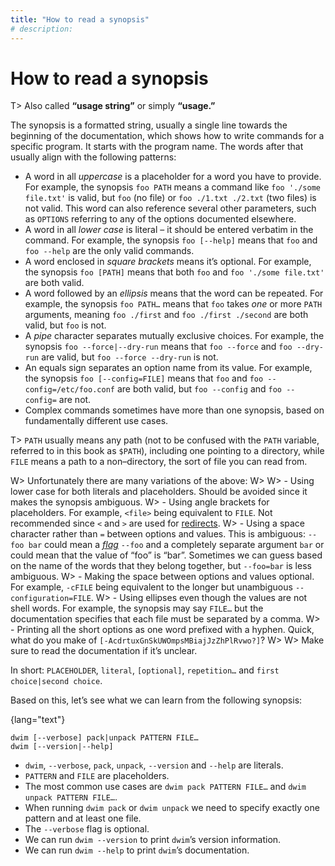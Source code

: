 ```yaml
---
title: "How to read a synopsis"
# description:
---
```


# How to read a synopsis


T> Also called **“usage string”** or simply **“usage.”**

The synopsis is a formatted string, usually a single line towards the beginning of the documentation, which shows how to write commands for a specific program. It starts with the program name. The words after that usually align with the following patterns:

- A word in all *uppercase* is a placeholder for a word you have to provide. For example, the synopsis `foo PATH` means a command like `foo './some file.txt'` is valid, but `foo` (no file) or `foo ./1.txt ./2.txt` (two files) is not valid. This word can also reference several other parameters, such as `OPTIONS` referring to any of the options documented elsewhere.
- A word in all *lower case* is literal – it should be entered verbatim in the command. For example, the synopsis `foo [--help]` means that `foo` and `foo --help` are the only valid commands.
- A word enclosed in *square brackets* means it’s optional. For example, the synopsis `foo [PATH]` means that both `foo` and `foo './some file.txt'` are both valid.
- A word followed by an *ellipsis* means that the word can be repeated. For example, the synopsis `foo PATH…` means that `foo` takes *one* or more `PATH` arguments, meaning `foo ./first` and `foo ./first ./second` are both valid, but `foo` is not.
- A *pipe* character separates mutually exclusive choices. For example, the synopsis `foo --force|--dry-run` means that `foo --force` and `foo --dry-run` are valid, but `foo --force --dry-run` is not.
- An equals sign separates an option name from its value. For example, the synopsis `foo [--config=FILE]` means that `foo` and `foo --config=/etc/foo.conf` are both valid, but `foo --config` and `foo --config=` are not.
- Complex commands sometimes have more than one synopsis, based on fundamentally different use cases.

T> `PATH` usually means any path (not to be confused with the `PATH` variable, referred to in this book as `$PATH`), including one pointing to a directory, while `FILE` means a path to a non–directory, the sort of file you can read from.

W> Unfortunately there are many variations of the above:
W>
W> - Using lower case for both literals and placeholders. Should be avoided since it makes the synopsis ambiguous.
W> - Using angle brackets for placeholders. For example, `<file>` being equivalent to `FILE`. Not recommended since `<` and `>` are used for [redirects](#redirects).
W> - Using a space character rather than `=` between options and values. This is ambiguous: `--foo bar` could mean a *[flag](#argument-handling)* `--foo` and a completely separate argument `bar` or could mean that the value of “foo” is “bar”. Sometimes we can guess based on the name of the words that they belong together, but `--foo=bar` is less ambiguous.
W> - Making the space between options and values optional. For example, `-cFILE` being equivalent to the longer but unambiguous `--configuration=FILE`.
W> - Using ellipses even though the values are not shell words. For example, the synopsis may say `FILE…` but the documentation specifies that each file must be separated by a comma.
W> - Printing all the short options as one word prefixed with a hyphen. Quick, what do you make of `[-AcdrtuxGnSkUWOmpsMBiajJzZhPlRvwo?]`?
W>
W> Make sure to read the documentation if it’s unclear.

In short: `PLACEHOLDER`, `literal`, `[optional]`, `repetition…` and `first choice|second choice`.

Based on this, let’s see what we can learn from the following synopsis:

{lang="text"}
```
dwim [--verbose] pack|unpack PATTERN FILE…
dwim [--version|--help]
```

- `dwim`, `--verbose`, `pack`, `unpack`, `--version` and `--help` are literals.
- `PATTERN` and `FILE` are placeholders.
- The most common use cases are `dwim pack PATTERN FILE…` and `dwim unpack PATTERN FILE…`.
- When running `dwim pack` or `dwim unpack` we need to specify exactly one pattern and at least one file.
- The `--verbose` flag is optional.
- We can run `dwim --version` to print `dwim`’s version information.
- We can run `dwim --help` to print `dwim`’s documentation.

